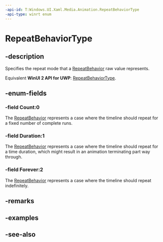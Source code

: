 ```yaml
---
-api-id: T:Windows.UI.Xaml.Media.Animation.RepeatBehaviorType
-api-type: winrt enum
---
```


<!-- Enumeration syntax
public enum Windows.UI.Xaml.Media.Animation.RepeatBehaviorType : int
-->

# RepeatBehaviorType

## -description
Specifies the repeat mode that a [RepeatBehavior](repeatbehavior.md) raw value represents.

Equivalent **WinUI 2 API for UWP**: [RepeatBehaviorType](/windows/winui/api/microsoft.ui.xaml.media.animation.repeatbehaviortype).

## -enum-fields
### -field Count:0
The [RepeatBehavior](repeatbehavior.md) represents a case where the timeline should repeat for a fixed number of complete runs.

### -field Duration:1
The [RepeatBehavior](repeatbehavior.md) represents a case where the timeline should repeat for a time duration, which might result in an animation terminating part way through.

### -field Forever:2
The [RepeatBehavior](repeatbehavior.md) represents a case where the timeline should repeat indefinitely.


## -remarks

## -examples

## -see-also
